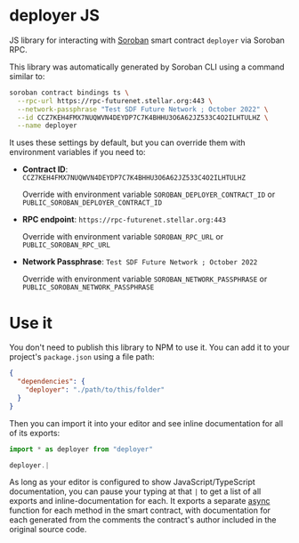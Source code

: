 # deployer JS

JS library for interacting with [Soroban](https://soroban.stellar.org/) smart contract `deployer` via Soroban RPC.

This library was automatically generated by Soroban CLI using a command similar to:

```bash
soroban contract bindings ts \
  --rpc-url https://rpc-futurenet.stellar.org:443 \
  --network-passphrase "Test SDF Future Network ; October 2022" \
  --id CCZ7KEH4FMX7NUQWVN4DEYDP7C7K4BHHU3O6A62JZ533C4O2ILHTULHZ \
  --name deployer
```

It uses these settings by default, but you can override them with environment variables if you need to:

- **Contract ID**: `CCZ7KEH4FMX7NUQWVN4DEYDP7C7K4BHHU3O6A62JZ533C4O2ILHTULHZ`

  Override with environment variable `SOROBAN_DEPLOYER_CONTRACT_ID` or `PUBLIC_SOROBAN_DEPLOYER_CONTRACT_ID`

- **RPC endpoint**: `https://rpc-futurenet.stellar.org:443`

  Override with environment variable `SOROBAN_RPC_URL` or `PUBLIC_SOROBAN_RPC_URL`

- **Network Passphrase**: `Test SDF Future Network ; October 2022`

  Override with environment variable `SOROBAN_NETWORK_PASSPHRASE` or `PUBLIC_SOROBAN_NETWORK_PASSPHRASE`

# Use it

You don't need to publish this library to NPM to use it. You can add it to your project's `package.json` using a file path:

```json
{
  "dependencies": {
    "deployer": "./path/to/this/folder"
  }
}
```

Then you can import it into your editor and see inline documentation for all of its exports:

```js
import * as deployer from "deployer"

deployer.|
```

As long as your editor is configured to show JavaScript/TypeScript documentation, you can pause your typing at that `|` to get a list of all exports and inline-documentation for each. It exports a separate [async](https://developer.mozilla.org/en-US/docs/Web/JavaScript/Reference/Statements/async_function) function for each method in the smart contract, with documentation for each generated from the comments the contract's author included in the original source code.
